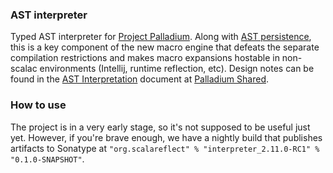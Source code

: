 ### AST interpreter

Typed AST interpreter for [Project Palladium](http://scalamacros.org/news/2014/03/02/project-palladium.html). Along with [AST persistence](https://github.com/scalareflect/persistence), this is a key component of the new macro engine that defeats the separate compilation restrictions and makes macro expansions hostable in non-scalac environments (Intellij, runtime reflection, etc). Design notes can be found in the [AST Interpretation](https://docs.google.com/document/d/10mTt_vyknHPruh-zcCAk4BY4hjRx9ElrAo6EoFvyU0I/edit) document at [Palladium Shared](https://drive.google.com/#folders/0Bxbd8B9L-XfmcE9tRFBXVjZtY0k).

### How to use

The project is in a very early stage, so it's not supposed to be useful just yet. However, if you're brave enough, we have a nightly build that publishes artifacts to Sonatype at `"org.scalareflect" % "interpreter_2.11.0-RC1" % "0.1.0-SNAPSHOT"`.
